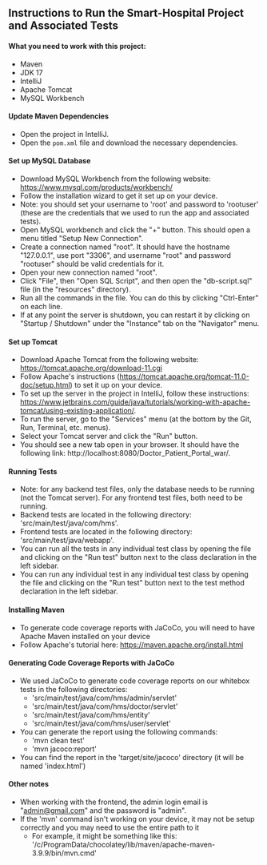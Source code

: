 ## Instructions to Run the Smart-Hospital Project and Associated Tests

#### What you need to work with this project:
* Maven
* JDK 17
* IntelliJ
* Apache Tomcat
* MySQL Workbench 

#### Update Maven Dependencies
* Open the project in IntelliJ.
* Open the `pom.xml` file and download the necessary dependencies.

#### Set up MySQL Database
* Download MySQL Workbench from the following website: https://www.mysql.com/products/workbench/
* Follow the installation wizard to get it set up on your device.
* Note: you should set your username to 'root' and password to 'rootuser' (these are the credentials that we used to run the app and associated tests).
* Open MySQL workbench and click the "+" button. This should open a menu titled "Setup New Connection".
* Create a connection named "root". It should have the hostname "127.0.0.1", use port "3306", and username "root" and password "rootuser" should be valid credentials for it.
* Open your new connection named "root". 
* Click "File", then "Open SQL Script", and then open the "db-script.sql" file (in the "resources" directory).
* Run all the commands in the file. You can do this by clicking "Ctrl-Enter" on each line.
* If at any point the server is shutdown, you can restart it by clicking on "Startup / Shutdown" under the "Instance" tab on the "Navigator" menu. 

#### Set up Tomcat
* Download Apache Tomcat from the following website: https://tomcat.apache.org/download-11.cgi
* Follow Apache's instructions (https://tomcat.apache.org/tomcat-11.0-doc/setup.html) to set it up on your device.
* To set up the server in the project in IntelliJ, follow these instructions: https://www.jetbrains.com/guide/java/tutorials/working-with-apache-tomcat/using-existing-application/.
* To run the server, go to the "Services" menu (at the bottom by the Git, Run, Terminal, etc. menus).
* Select your Tomcat server and click the "Run" button.
* You should see a new tab open in your browser. It should have the following link: http://localhost:8080/Doctor_Patient_Portal_war/.

#### Running Tests
* Note: for any backend test files, only the database needs to be running (not the Tomcat server). For any frontend test files, both need to be running.
* Backend tests are located in the following directory: 'src/main/test/java/com/hms'.
* Frontend tests are located in the following directory: 'src/main/test/java/webapp'.
* You can run all the tests in any individual test class by opening the file and clicking on the "Run test" button next to the class declaration in the left sidebar.
* You can run any individual test in any individual test class by opening the file and clicking on the "Run test" button next to the test method declaration in the left sidebar.

#### Installing Maven
* To generate code coverage reports with JaCoCo, you will need to have Apache Maven installed on your device
* Follow Apache's tutorial here: https://maven.apache.org/install.html

#### Generating Code Coverage Reports with JaCoCo
* We used JaCoCo to generate code coverage reports on our whitebox tests in the following directories:
  * 'src/main/test/java/com/hms/admin/servlet'
  * 'src/main/test/java/com/hms/doctor/servlet'
  * 'src/main/test/java/com/hms/entity'
  * 'src/main/test/java/com/hms/user/servlet'
* You can generate the report using the following commands:
  * 'mvn clean test'
  * 'mvn jacoco:report'
* You can find the report in the 'target/site/jacoco' directory (it will be named 'index.html')

#### Other notes
* When working with the frontend, the admin login email is "admin@gmail.com" and the password is "admin".
* If the 'mvn' command isn't working on your device, it may not be setup correctly and you may need to use the entire path to it
  * For example, it might be something like this: '/c/ProgramData/chocolatey/lib/maven/apache-maven-3.9.9/bin/mvn.cmd'
